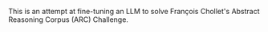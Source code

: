 This is an attempt at fine-tuning an LLM to solve François Chollet's Abstract Reasoning Corpus (ARC) Challenge.
